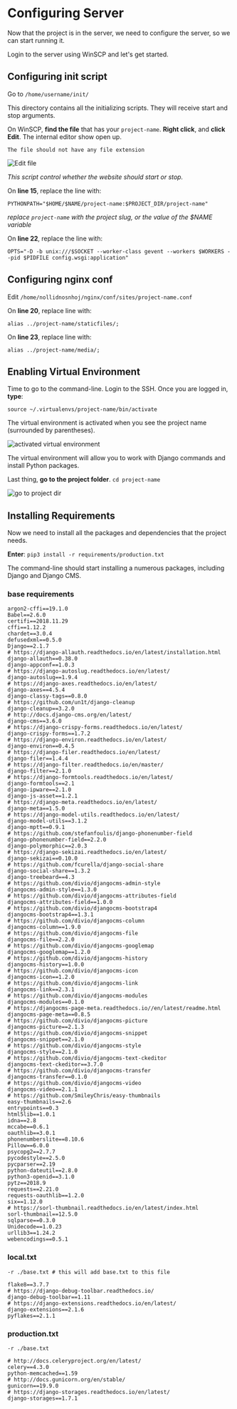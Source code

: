 # Configuring Server

Now that the project is in the server, we need to configure the server, so we can start running it.

Login to the server using WinSCP and let's get started.

## Configuring init script

Go to `/home/username/init/`

This directory contains all the initializing scripts. They will receive start and stop arguments.

On WinSCP, **find the file** that has your `project-name`. **Right click**, and **click Edit**. The internal editor show open up.

    The file should not have any file extension

![Edit file](https://i.imgur.com/DDvp3cx.png)

*This script control whether the website should start or stop.*

On **line 15**, replace the line with:

`PYTHONPATH="$HOME/$NAME/project-name:$PROJECT_DIR/project-name"`

*replace `project-name` with the project slug, or the value of the $NAME variable*

On **line 22**, replace the line with:

`OPTS="-D -b unix:///$SOCKET --worker-class gevent --workers $WORKERS --pid $PIDFILE config.wsgi:application"`

## Configuring nginx conf

Edit `/home/nollidnosnhoj/nginx/conf/sites/project-name.conf`

On **line 20**, replace line with:

`alias ../project-name/staticfiles/;`

On **line 23**, replace line with:

`alias ../project-name/media/;`

## Enabling Virtual Environment

Time to go to the command-line. Login to the SSH. Once you are logged in, **type**:

`source ~/.virtualenvs/project-name/bin/activate`

The virtual environment is activated when you see the project name (surrounded by parentheses).

![activated virtual environment](https://i.imgur.com/7jUi2yW.png)

The virtual environment will allow you to work with Django commands and install Python packages.

Last thing, **go to the project folder**. `cd project-name`

![go to project dir](https://i.imgur.com/m9klnQA.png)

## Installing Requirements

Now we need to install all the packages and dependencies that the project needs.

**Enter**: `pip3 install -r requirements/production.txt`

The command-line should start installing a numerous packages, including Django and Django CMS.

### base requirements

    argon2-cffi==19.1.0
    Babel==2.6.0
    certifi==2018.11.29
    cffi==1.12.2
    chardet==3.0.4
    defusedxml==0.5.0
    Django==2.1.7
    # https://django-allauth.readthedocs.io/en/latest/installation.html
    django-allauth==0.38.0
    django-appconf==1.0.3
    # https://django-autoslug.readthedocs.io/en/latest/
    django-autoslug==1.9.4
    # https://django-axes.readthedocs.io/en/latest/
    django-axes==4.5.4
    django-classy-tags==0.8.0
    # https://github.com/un1t/django-cleanup
    django-cleanup==3.2.0
    # http://docs.django-cms.org/en/latest/
    django-cms==3.6.0
    # https://django-crispy-forms.readthedocs.io/en/latest/
    django-crispy-forms==1.7.2
    # https://django-environ.readthedocs.io/en/latest/
    django-environ==0.4.5
    # https://django-filer.readthedocs.io/en/latest/
    django-filer==1.4.4
    # https://django-filter.readthedocs.io/en/master/
    django-filter==2.1.0
    # https://django-formtools.readthedocs.io/en/latest/
    django-formtools==2.1
    django-ipware==2.1.0
    django-js-asset==1.2.1
    # https://django-meta.readthedocs.io/en/latest/
    django-meta==1.5.0
    # https://django-model-utils.readthedocs.io/en/latest/
    django-model-utils==3.1.2
    django-mptt==0.9.1
    # https://github.com/stefanfoulis/django-phonenumber-field
    django-phonenumber-field==2.2.0
    django-polymorphic==2.0.3
    # https://django-sekizai.readthedocs.io/en/latest/
    django-sekizai==0.10.0
    # https://github.com/fcurella/django-social-share
    django-social-share==1.3.2
    django-treebeard==4.3
    # https://github.com/divio/djangocms-admin-style
    djangocms-admin-style==1.3.0
    # https://github.com/divio/djangocms-attributes-field
    djangocms-attributes-field==1.0.0
    # https://github.com/divio/djangocms-bootstrap4
    djangocms-bootstrap4==1.3.1
    # https://github.com/divio/djangocms-column
    djangocms-column==1.9.0
    # https://github.com/divio/djangocms-file
    djangocms-file==2.2.0
    # https://github.com/divio/djangocms-googlemap
    djangocms-googlemap==1.2.0
    # https://github.com/divio/djangocms-history
    djangocms-history==1.0.0
    # https://github.com/divio/djangocms-icon
    djangocms-icon==1.2.0
    # https://github.com/divio/djangocms-link
    djangocms-link==2.3.1
    # https://github.com/divio/djangocms-modules
    djangocms-modules==0.1.0
    # https://djangocms-page-meta.readthedocs.io//en/latest/readme.html
    djangocms-page-meta==0.8.5
    # https://github.com/divio/djangocms-picture
    djangocms-picture==2.1.3
    # https://github.com/divio/djangocms-snippet
    djangocms-snippet==2.1.0
    # https://github.com/divio/djangocms-style
    djangocms-style==2.1.0
    # https://github.com/divio/djangocms-text-ckeditor
    djangocms-text-ckeditor==3.7.0
    # https://github.com/divio/djangocms-transfer
    djangocms-transfer==0.1.0
    # https://github.com/divio/djangocms-video
    djangocms-video==2.1.1
    # https://github.com/SmileyChris/easy-thumbnails
    easy-thumbnails==2.6
    entrypoints==0.3
    html5lib==1.0.1
    idna==2.8
    mccabe==0.6.1
    oauthlib==3.0.1
    phonenumberslite==8.10.6
    Pillow==6.0.0
    psycopg2==2.7.7
    pycodestyle==2.5.0
    pycparser==2.19
    python-dateutil==2.8.0
    python3-openid==3.1.0
    pytz==2018.9
    requests==2.21.0
    requests-oauthlib==1.2.0
    six==1.12.0
    # https://sorl-thumbnail.readthedocs.io/en/latest/index.html
    sorl-thumbnail==12.5.0
    sqlparse==0.3.0
    Unidecode==1.0.23
    urllib3==1.24.2
    webencodings==0.5.1

### local.txt

    -r ./base.txt # this will add base.txt to this file

    flake8==3.7.7
    # https://django-debug-toolbar.readthedocs.io/
    django-debug-toolbar==1.11
    # https://django-extensions.readthedocs.io/en/latest/
    django-extensions==2.1.6
    pyflakes==2.1.1

### production.txt

    -r ./base.txt

    # http://docs.celeryproject.org/en/latest/
    celery==4.3.0
    python-memcached==1.59
    # http://docs.gunicorn.org/en/stable/
    gunicorn==19.9.0
    # https://django-storages.readthedocs.io/en/latest/
    django-storages==1.7.1
